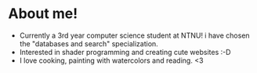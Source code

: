 # About me!
- Currently a 3rd year computer science student at NTNU! i have chosen the "databases and search" specialization. 
- Interested in shader programming and creating cute websites :-D
- I love cooking, painting with watercolors and reading. <3
